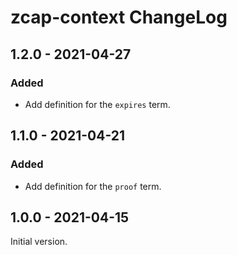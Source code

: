 # zcap-context ChangeLog

## 1.2.0 - 2021-04-27

### Added
- Add definition for the `expires` term.

## 1.1.0 - 2021-04-21

### Added
- Add definition for the `proof` term.

## 1.0.0 - 2021-04-15

Initial version.
